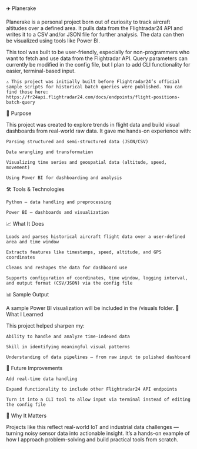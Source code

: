 ✈️ Planerake

Planerake is a personal project born out of curiosity to track aircraft altitudes over a defined area. It pulls data from the Flightradar24 API and writes it to a CSV and/or JSON file for further analysis. The data can then be visualized using tools like Power BI.

This tool was built to be user-friendly, especially for non-programmers who want to fetch and use data from the Flightradar API. Query parameters can currently be modified in the config file, but I plan to add CLI functionality for easier, terminal-based input.

    ⚠️ This project was initially built before Flightradar24’s official sample scripts for historical batch queries were published. You can find those here:
    https://fr24api.flightradar24.com/docs/endpoints/flight-positions-batch-query

📌 Purpose

This project was created to explore trends in flight data and build visual dashboards from real-world raw data. It gave me hands-on experience with:

    Parsing structured and semi-structured data (JSON/CSV)

    Data wrangling and transformation

    Visualizing time series and geospatial data (altitude, speed, movement)

    Using Power BI for dashboarding and analysis

🛠️ Tools & Technologies

    Python – data handling and preprocessing

    Power BI – dashboards and visualization

📈 What It Does

    Loads and parses historical aircraft flight data over a user-defined area and time window

    Extracts features like timestamps, speed, altitude, and GPS coordinates

    Cleans and reshapes the data for dashboard use

    Supports configuration of coordinates, time window, logging interval, and output format (CSV/JSON) via the config file

📊 Sample Output

A sample Power BI visualization will be included in the /visuals folder.
🧠 What I Learned

This project helped sharpen my:

    Ability to handle and analyze time-indexed data

    Skill in identifying meaningful visual patterns

    Understanding of data pipelines — from raw input to polished dashboard


🔧 Future Improvements

    Add real-time data handling

    Expand functionality to include other Flightradar24 API endpoints

    Turn it into a CLI tool to allow input via terminal instead of editing the config file

🤝 Why It Matters

Projects like this reflect real-world IoT and industrial data challenges — turning noisy sensor data into actionable insight. It’s a hands-on example of how I approach problem-solving and build practical tools from scratch.
